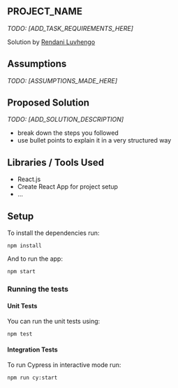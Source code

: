 ## PROJECT_NAME

*TODO: [ADD_TASK_REQUIREMENTS_HERE]*

Solution by [Rendani Luvhengo](mailto:rluvhengo2@gmail.com)

## Assumptions

*TODO: [ASSUMPTIONS_MADE_HERE]*

## Proposed Solution

*TODO: [ADD_SOLUTION_DESCRIPTION]*
- break down the steps you followed
- use bullet points to explain it in a very structured way


## Libraries / Tools Used

- React.js
- Create React App for project setup
- ...

## Setup

To install the dependencies run:

`npm install`

And to run the app:

`npm start`


### Running the tests

#### Unit Tests

You can run the unit tests using:

`npm test`

#### Integration Tests

To run Cypress in interactive mode run:

`npm run cy:start`





